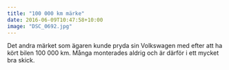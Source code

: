 ```yaml
---
title: "100 000 km märke"
date: 2016-06-09T10:47:58+10:00 
image: "DSC_0692.jpg"
---
```


Det andra märket som ägaren kunde pryda sin Volkswagen med efter att ha kört bilen 100 000 km. Många monterades aldrig och är därför i ett mycket bra skick.
